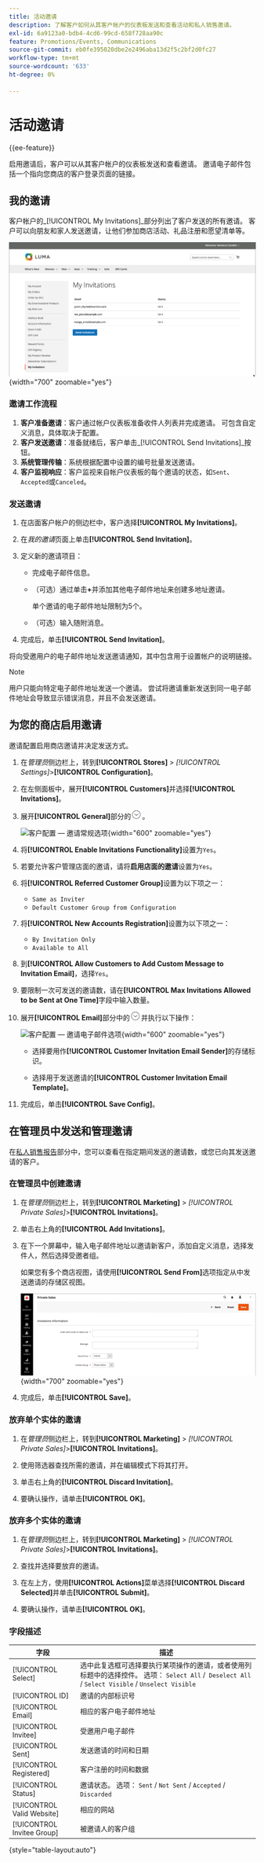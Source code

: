 ```yaml
---
title: 活动邀请
description: 了解客户如何从其客户帐户的仪表板发送和查看活动和私人销售邀请。
exl-id: 6a9123a0-bdb4-4cd6-99cd-658f728aa90c
feature: Promotions/Events, Communications
source-git-commit: eb0fe395020dbe2e2496aba13d2f5c2bf2d0fc27
workflow-type: tm+mt
source-wordcount: '633'
ht-degree: 0%

---
```


# 活动邀请

{{ee-feature}}

启用邀请后，客户可以从其客户帐户的仪表板发送和查看邀请。 邀请电子邮件包括一个指向您商店的客户登录页面的链接。

## 我的邀请

客户帐户的&#x200B;_[!UICONTROL My Invitations]_部分列出了客户发送的所有邀请。 客户可以向朋友和家人发送邀请，让他们参加商店活动、礼品注册和愿望清单等。

![我的邀请](./assets/account-dashboard-my-invitations.png){width="700" zoomable="yes"}

### 邀请工作流程

1. **客户准备邀请**：客户通过帐户仪表板准备收件人列表并完成邀请。 可包含自定义消息，具体取决于配置。
1. **客户发送邀请**：准备就绪后，客户单击&#x200B;_[!UICONTROL Send Invitations]_按钮。
1. **系统管理传输**：系统根据配置中设置的编号批量发送邀请。
1. **客户监视响应**：客户监视来自帐户仪表板的每个邀请的状态，如`Sent`、`Accepted`或`Canceled`。

### 发送邀请

1. 在店面客户帐户的侧边栏中，客户选择&#x200B;**[!UICONTROL My Invitations]**。

1. 在&#x200B;_我的邀请_&#x200B;页面上单击&#x200B;**[!UICONTROL Send Invitation]**。

1. 定义新的邀请项目：

   - 完成电子邮件信息。

   - （可选）通过单击&#x200B;**+**&#x200B;并添加其他电子邮件地址来创建多地址邀请。

     单个邀请的电子邮件地址限制为5个。

   - （可选）输入随附消息。

1. 完成后，单击&#x200B;**[!UICONTROL Send Invitation]**。

将向受邀用户的电子邮件地址发送邀请通知，其中包含用于设置帐户的说明链接。

>[!NOTE]
>
>用户只能向特定电子邮件地址发送一个邀请。 尝试将邀请重新发送到同一电子邮件地址会导致显示错误消息，并且不会发送邀请。

## 为您的商店启用邀请

邀请配置启用商店邀请并决定发送方式。

1. 在&#x200B;_管理员_&#x200B;侧边栏上，转到&#x200B;**[!UICONTROL Stores]** > _[!UICONTROL Settings]_>**[!UICONTROL Configuration]**。

1. 在左侧面板中，展开&#x200B;**[!UICONTROL Customers]**&#x200B;并选择&#x200B;**[!UICONTROL Invitations]**。

1. 展开&#x200B;**[!UICONTROL General]**&#x200B;部分的![扩展选择器](../assets/icon-display-expand.png)。

   ![客户配置 — 邀请常规选项](../configuration-reference/customers/assets/invitations-general.png){width="600" zoomable="yes"}

1. 将&#x200B;**[!UICONTROL Enable Invitations Functionality]**&#x200B;设置为`Yes`。

1. 若要允许客户管理店面的邀请，请将&#x200B;**启用店面的邀请**&#x200B;设置为`Yes`。

1. 将&#x200B;**[!UICONTROL Referred Customer Group]**&#x200B;设置为以下项之一：

   - `Same as Inviter`
   - `Default Customer Group from Configuration`

1. 将&#x200B;**[!UICONTROL New Accounts Registration]**&#x200B;设置为以下项之一：

   - `By Invitation Only`
   - `Available to All`

1. 到&#x200B;**[!UICONTROL Allow Customers to Add Custom Message to Invitation Email]**，选择`Yes`。

1. 要限制一次可发送的邀请数，请在&#x200B;**[!UICONTROL Max Invitations Allowed to be Sent at One Time]**&#x200B;字段中输入数量。

1. 展开&#x200B;**[!UICONTROL Email]**&#x200B;部分中的![扩展选择器](../assets/icon-display-expand.png)并执行以下操作：

   ![客户配置 — 邀请电子邮件选项](../configuration-reference/customers/assets/invitations-email.png){width="600" zoomable="yes"}

   - 选择要用作&#x200B;**[!UICONTROL Customer Invitation Email Sender]**&#x200B;的存储标识。

   - 选择用于发送邀请的&#x200B;**[!UICONTROL Customer Invitation Email Template]**。

1. 完成后，单击&#x200B;**[!UICONTROL Save Config]**。

## 在管理员中发送和管理邀请

在[私人销售报告](../getting-started/private-sales-reports.md)部分中，您可以查看在指定期间发送的邀请数，或您已向其发送邀请的客户。

### 在管理员中创建邀请

1. 在&#x200B;_管理员_&#x200B;侧边栏上，转到&#x200B;**[!UICONTROL Marketing]** > _[!UICONTROL Private Sales]_>**[!UICONTROL Invitations]**。

1. 单击右上角的&#x200B;**[!UICONTROL Add Invitations]**。

1. 在下一个屏幕中，输入电子邮件地址以邀请新客户，添加自定义消息，选择发件人，然后选择受邀者组。

   如果您有多个商店视图，请使用&#x200B;**[!UICONTROL Send From]**&#x200B;选项指定从中发送邀请的存储区视图。

   ![邀请信息](./assets/create-invitation-page.png){width="700" zoomable="yes"}

1. 完成后，单击&#x200B;**[!UICONTROL Save]**。

### 放弃单个实体的邀请

1. 在&#x200B;_管理员_&#x200B;侧边栏上，转到&#x200B;**[!UICONTROL Marketing]** > _[!UICONTROL Private Sales]_>**[!UICONTROL Invitations]**。

1. 使用筛选器查找所需的邀请，并在编辑模式下将其打开。

1. 单击右上角的&#x200B;**[!UICONTROL Discard Invitation]**。

1. 要确认操作，请单击&#x200B;**[!UICONTROL OK]**。

### 放弃多个实体的邀请

1. 在&#x200B;_管理员_&#x200B;侧边栏上，转到&#x200B;**[!UICONTROL Marketing]** > _[!UICONTROL Private Sales]_>**[!UICONTROL Invitations]**。

1. 查找并选择要放弃的邀请。

1. 在左上方，使用&#x200B;**[!UICONTROL Actions]**&#x200B;菜单选择&#x200B;**[!UICONTROL Discard Selected]**&#x200B;并单击&#x200B;**[!UICONTROL Submit]**。

1. 要确认操作，请单击&#x200B;**[!UICONTROL OK]**。

### 字段描述

| 字段 | 描述 |
|--- |--- |
| [!UICONTROL Select] | 选中此复选框可选择要执行某项操作的邀请，或者使用列标题中的选择控件。 选项： `Select All` /` Deselect All` / `Select Visible` / `Unselect Visible` |
| [!UICONTROL ID] | 邀请的内部标识号 |
| [!UICONTROL Email] | 相应的客户电子邮件地址 |
| [!UICONTROL Invitee] | 受邀用户电子邮件 |
| [!UICONTROL Sent] | 发送邀请的时间和日期 |
| [!UICONTROL Registered] | 客户注册的时间和数据 |
| [!UICONTROL Status] | 邀请状态。 选项： `Sent` / `Not Sent` / `Accepted` / `Discarded` |
| [!UICONTROL Valid Website] | 相应的网站 |
| [!UICONTROL Invitee Group] | 被邀请人的客户组 |

{style="table-layout:auto"}
